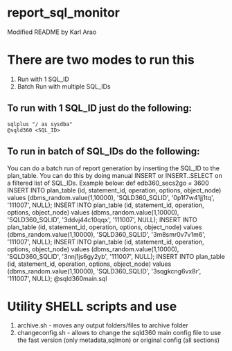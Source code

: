 
# report_sql_monitor

Modified README by Karl Arao

# There are two modes to run this 
1) Run with 1 SQL_ID 
2) Batch Run with multiple SQL_IDs


## To run with 1 SQL_ID just do the following: 
	sqlplus "/ as sysdba" 
	@sqld360 <SQL_ID> 


## To run in batch of SQL_IDs do the following: 
You can do a batch run of report generation by inserting the SQL_ID to the plan_table. You can do this by doing manual INSERT or INSERT..SELECT on a filtered list of SQL_IDs. Example below: 
	def edb360_secs2go = 3600
	INSERT INTO plan_table (id, statement_id, operation, options, object_node) values (dbms_random.value(1,10000), 'SQLD360_SQLID', '0p1f7w41jj1tq', '111007', NULL);
	INSERT INTO plan_table (id, statement_id, operation, options, object_node) values (dbms_random.value(1,10000), 'SQLD360_SQLID', '3ddvj44c10qqx', '111007', NULL);
	INSERT INTO plan_table (id, statement_id, operation, options, object_node) values (dbms_random.value(1,10000), 'SQLD360_SQLID', '3m8smr0v7v1m6', '111007', NULL);
	INSERT INTO plan_table (id, statement_id, operation, options, object_node) values (dbms_random.value(1,10000), 'SQLD360_SQLID', '3nnj1js6gy2yb', '111007', NULL);
	INSERT INTO plan_table (id, statement_id, operation, options, object_node) values (dbms_random.value(1,10000), 'SQLD360_SQLID', '3sqgkcng6vx8r', '111007', NULL);
	@sqld360main.sql 


# Utility SHELL scripts and use
1) archive.sh - moves any output folders/files to archive folder
2) changeconfig.sh - allows to change the sqld360 main config file to use the fast version (only metadata,sqlmon) or original config (all sections)





